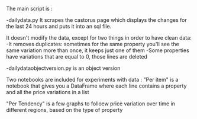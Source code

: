 The main script is :

-dailydata.py
It scrapes the castorus page which displays the changes for the last 24 hours and puts it into an sql file.

It doesn't modify the data, except for two things in order to have clean data:
  -It removes duplicates: sometimes for the same property you'll see the same variation more than once, it keeps just one of them
  -Some properties have variations that are equal to 0, those lines are deleted

-dailydataobjectversion.py is an object version

Two notebooks are included for experiments with data
:
"Per item" is a notebook that gives you a DataFrame where each line contains a property and all the price variations in a list


"Per Tendency"  is a few graphs to folloew price variation over time in different regions, based on the type of property

